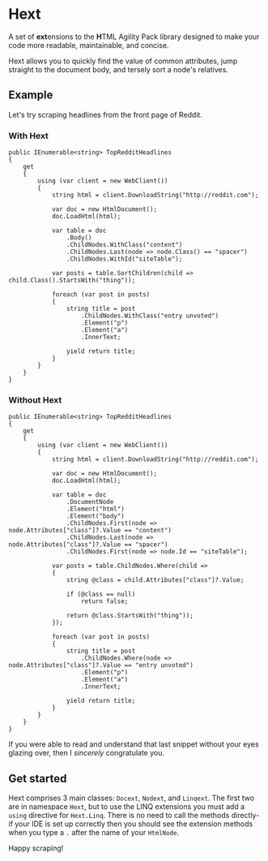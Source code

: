 # Hext
A set of **ext**ensions to the **H**TML Agility Pack library designed to make your code more readable, maintainable, and concise.

Hext allows you to quickly find the value of common attributes, jump straight to the document body, and tersely sort a node's relatives.

## Example
Let's try scraping headlines from the front page of Reddit.

### With Hext

    public IEnumerable<string> TopRedditHeadlines
    {
        get
        {
            using (var client = new WebClient())
            {
                string html = client.DownloadString("http://reddit.com");
            
                var doc = new HtmlDocument();
                doc.LoadHtml(html);
                
                var table = doc
                    .Body()
                    .ChildNodes.WithClass("content")
                    .ChildNodes.Last(node => node.Class() == "spacer")
                    .ChildNodes.WithId("siteTable");
                
                var posts = table.SortChildren(child => child.Class().StartsWith("thing"));
                
                foreach (var post in posts)
                {
                    string title = post
                        .ChildNodes.WithClass("entry unvoted")
                        .Element("p")
                        .Element("a")
                        .InnerText;
                    
                    yield return title;
                }
            }
        }
    }

### Without Hext

    public IEnumerable<string> TopRedditHeadlines
    {
        get
        {
            using (var client = new WebClient())
            {
                string html = client.DownloadString("http://reddit.com");
            
                var doc = new HtmlDocument();
                doc.LoadHtml(html);
                
                var table = doc
                    .DocumentNode
                    .Element("html")
                    .Element("body")
                    .ChildNodes.First(node => node.Attributes["class"]?.Value == "content")
                    .ChildNodes.Last(node => node.Attributes["class"]?.Value == "spacer")
                    .ChildNodes.First(node => node.Id == "siteTable");
                
                var posts = table.ChildNodes.Where(child =>
                {
                    string @class = child.Attributes["class"]?.Value;
                    
                    if (@class == null)
                        return false;
                    
                    return @class.StartsWith("thing"));
                });
                
                foreach (var post in posts)
                {
                    string title = post
                        .ChildNodes.Where(node => node.Attributes["class"]?.Value == "entry unvoted")
                        .Element("p")
                        .Element("a")
                        .InnerText;
                    
                    yield return title;
                }
            }
        }
    }

If you were able to read and understand that last snippet without your eyes glazing over, then I *sincerely* congratulate you.

## Get started
Hext comprises 3 main classes: `Docext`, `Nodext`, and `Linqext`. The first two are in namespace `Hext`, but to use the LINQ extensions you must add a `using` directive for `Hext.Linq`. There is no need to call the methods directly- if your IDE is set up correctly then you should see the extension methods when you type a `.` after the name of your `HtmlNode`.

Happy scraping!
